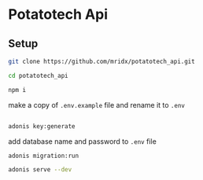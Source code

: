 # Potatotech Api

## Setup

```bash
git clone https://github.com/mridx/potatotech_api.git

cd potatotech_api

npm i

```

make a copy of `.env.example` file and rename it to `.env`

```bash

adonis key:generate

```

add database name and password to `.env` file

```bash
adonis migration:run

adonis serve --dev
```
